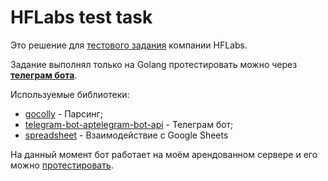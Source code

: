# HFLabs test task

Это решение для [тестового задания](task) компании HFLabs.

Задание выполнял только на Golang протестировать можно через [**телеграм бота**](https://t.me/HFLabs_bothttps://t.me/HFLabs_bot).

Используемые библиотеки:

* [gocolly](https://github.com/gocolly/collyhttps://github.com/gocolly/colly) - Парсинг;
* [telegram-bot-aptelegram-bot-api](https://github.com/go-telegram-bot-api/telegram-bot-api/https://github.com/go-telegram-bot-api/telegram-bot-api/) - Телеграм бот;
* [spreadsheet](https://github.com/Iwark/spreadsheet) - Взаимодействие с Google Sheets

На данный момент бот работает на моём арендованном сервере и его можно [протестировать](https://t.me/HFLabs_bothttps://t.me/HFLabs_bothttps://t.me/HFLabs_bothttps://t.me/HFLabs_bot).
